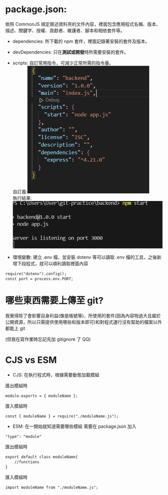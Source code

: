 # package.json:

依照 CommonJS 規定敘述資料夾的文件內容，裡面包含應用程式名稱、版本、描述、關鍵字、授權、貢獻者、維護者、腳本和相依套件等。

- dependencies: 所下載的 npm 套件，裡面記錄著安裝的套件及版本。

- devDependencies: 只在**測試或開發**時所需要安裝的套件。

- scripts: 自訂常用指令，可減少正常所需的指令量。  
   自訂義:![圖一](./assets/1.png "自訂義")  
   執行結果:![圖二](./assets/2.png "執行結果")

- 環境變數: 建立 .env 檔，並安裝 dotenv 等可以讀取 .env 檔的工具，之後新增下段程式，就可以順利讀取裡面內容

```
require("dotenv").config();
const port = process.env.PORT;
```

# 哪些東西需要上傳至 git?

我覺得除了會影響自身利益(像是帳號等)、所使用的套件(因為內容物過大且屬於公開資源，所以只需提供使用哪些和版本即可)和對程式運行沒有幫助的檔案以外都能上 git

(但我在寫作業時忘記先加 gitignore 了 QQ)

# CJS vs ESM

- CJS: 在執行程式時，根據需要動態加載模組

匯出模組時

```
module.exports = { moduleName };
```

匯入模組時

```
const { moduleName } = require("./moduleName.js");
```

- ESM: 在一開始就知道需要哪些模組
  需要在 package.json 加入

```
"type": "module"
```

匯出模組時

```
export default class moduleName{
    //functions
}
```

匯入模組時

```
import moduleName from "./moduleName.js";
```
